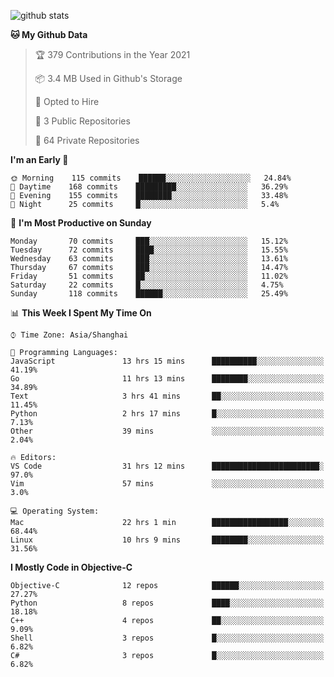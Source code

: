 
![github stats](https://github-readme-stats.vercel.app/api?username=ChesterYue&show_icons=true&count_private=true)

<!-- ![wakatime](https://github-readme-stats.vercel.app/api/wakatime?username=ChesterYue&layout=compact) -->

<!-- ![wakatime](https://github-readme-stats.vercel.app/api/top-langs/?username=ChesterYue&layout=compact) -->

<!--START_SECTION:waka-->
**🐱 My Github Data** 

> 🏆 379 Contributions in the Year 2021
 > 
> 📦 3.4 MB Used in Github's Storage 
 > 
> 💼 Opted to Hire
 > 
> 📜 3 Public Repositories 
 > 
> 🔑 64 Private Repositories  
 > 
**I'm an Early 🐤** 

```text
🌞 Morning    115 commits    ██████░░░░░░░░░░░░░░░░░░░   24.84% 
🌆 Daytime    168 commits    █████████░░░░░░░░░░░░░░░░   36.29% 
🌃 Evening    155 commits    ████████░░░░░░░░░░░░░░░░░   33.48% 
🌙 Night      25 commits     █░░░░░░░░░░░░░░░░░░░░░░░░   5.4%

```
📅 **I'm Most Productive on Sunday** 

```text
Monday       70 commits     ███░░░░░░░░░░░░░░░░░░░░░░   15.12% 
Tuesday      72 commits     ████░░░░░░░░░░░░░░░░░░░░░   15.55% 
Wednesday    63 commits     ███░░░░░░░░░░░░░░░░░░░░░░   13.61% 
Thursday     67 commits     ███░░░░░░░░░░░░░░░░░░░░░░   14.47% 
Friday       51 commits     ██░░░░░░░░░░░░░░░░░░░░░░░   11.02% 
Saturday     22 commits     █░░░░░░░░░░░░░░░░░░░░░░░░   4.75% 
Sunday       118 commits    ██████░░░░░░░░░░░░░░░░░░░   25.49%

```


📊 **This Week I Spent My Time On** 

```text
⌚︎ Time Zone: Asia/Shanghai

💬 Programming Languages: 
JavaScript               13 hrs 15 mins      ██████████░░░░░░░░░░░░░░░   41.19% 
Go                       11 hrs 13 mins      ████████░░░░░░░░░░░░░░░░░   34.89% 
Text                     3 hrs 41 mins       ██░░░░░░░░░░░░░░░░░░░░░░░   11.45% 
Python                   2 hrs 17 mins       █░░░░░░░░░░░░░░░░░░░░░░░░   7.13% 
Other                    39 mins             ░░░░░░░░░░░░░░░░░░░░░░░░░   2.04%

🔥 Editors: 
VS Code                  31 hrs 12 mins      ████████████████████████░   97.0% 
Vim                      57 mins             ░░░░░░░░░░░░░░░░░░░░░░░░░   3.0%

💻 Operating System: 
Mac                      22 hrs 1 min        █████████████████░░░░░░░░   68.44% 
Linux                    10 hrs 9 mins       ████████░░░░░░░░░░░░░░░░░   31.56%

```

**I Mostly Code in Objective-C** 

```text
Objective-C              12 repos            ██████░░░░░░░░░░░░░░░░░░░   27.27% 
Python                   8 repos             ████░░░░░░░░░░░░░░░░░░░░░   18.18% 
C++                      4 repos             ██░░░░░░░░░░░░░░░░░░░░░░░   9.09% 
Shell                    3 repos             █░░░░░░░░░░░░░░░░░░░░░░░░   6.82% 
C#                       3 repos             █░░░░░░░░░░░░░░░░░░░░░░░░   6.82%

```



<!--END_SECTION:waka-->